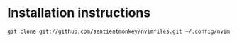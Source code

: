 # Installation instructions

```
git clone git://github.com/sentientmonkey/nvimfiles.git ~/.config/nvim
```
